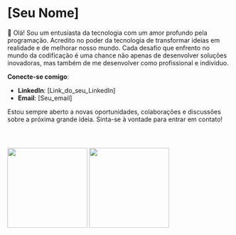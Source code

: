 # [Seu Nome]

👋 Olá! Sou um entusiasta da tecnologia com um amor profundo pela programação. Acredito no poder da tecnologia de transformar ideias em realidade e de melhorar nosso mundo. Cada desafio que enfrento no mundo da codificação é uma chance não apenas de desenvolver soluções inovadoras, mas também de me desenvolver como profissional e indivíduo.

**Conecte-se comigo**:
- **LinkedIn**: [Link_do_seu_LinkedIn]
- **Email**: [Seu_email]

Estou sempre aberto a novas oportunidades, colaborações e discussões sobre a próxima grande ideia. Sinta-se à vontade para entrar em contato!

<!DOCTYPE html>
<html lang="en">
<head> 
</head>
<body>


<header>
    <link rel="stylesheet" href="https://cdn.jsdelivr.net/gh/devicons/devicon@v2.15.1/devicon.min.css">
</header>

 <img height="180em" src="https://github-readme-stats.vercel.app/api?username=jordanogiacomet&amp;show_icons=true&amp;theme=dark&amp;include_all_commits=true&amp;count_private=true" style="max-width: 100%;">
    
 <img height="180em" src="https://github-readme-stats.vercel.app/api/top-langs/?username=jordanogiacomet&amp;layout=compact&amp;langs_count=7&amp;theme=dark" style="max-width: 100%;">
 
 <i class="devicon-android-plain"></i>

</body>
</html>
